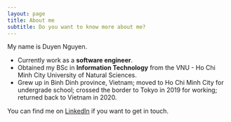 ```yaml
---
layout: page
title: About me
subtitle: Do you want to know more about me?
---
```


My name is Duyen Nguyen.

- Currently work as a **software engineer**.
- Obtained my BSc in **Information Technology** from the VNU - Ho Chi Minh City University of Natural Sciences.
- Grew up in Binh Dinh province, Vietnam; moved to Ho Chi Minh City for undergrade school; crossed the border to Tokyo in 2019 for working; returned back to Vietnam in 2020.


You can find me on [LinkedIn](https://www.linkedin.com/in/duyen-nguyen-98532676) if you want to get in touch.
